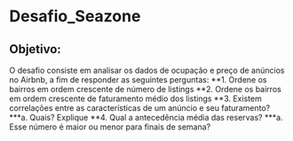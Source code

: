 # Desafio_Seazone
## Objetivo:
O desafio consiste em analisar os dados de ocupação e preço de anúncios no Airbnb, a fim de responder as seguintes perguntas:
**1. Ordene os bairros em ordem crescente de número de listings
**2. Ordene os bairros em ordem crescente de faturamento médio dos listings
**3. Existem correlações entre as características de um anúncio e seu faturamento?
   ***a. Quais? Explique
**4. Qual a antecedência média das reservas?
   ***a. Esse número é maior ou menor para finais de semana?
